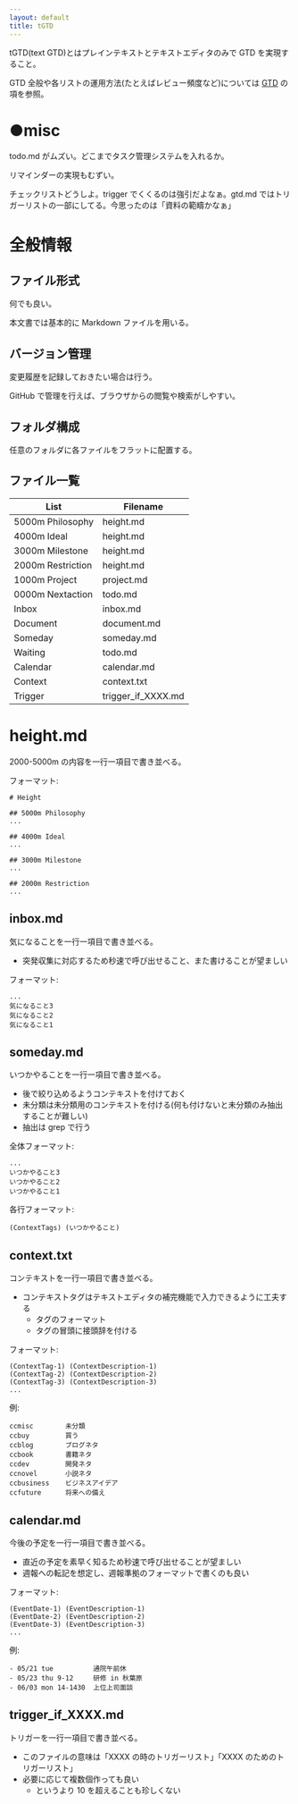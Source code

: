 ```yaml
---
layout: default
title: tGTD
---
```


tGTD(text GTD)とはプレインテキストとテキストエディタのみで GTD を実現すること。

GTD 全般や各リストの運用方法(たとえばレビュー頻度など)については [GTD](gtd.md) の項を参照。

# ●misc
todo.md がムズい。どこまでタスク管理システムを入れるか。

リマインダーの実現もむずい。

チェックリストどうしよ。trigger でくくるのは強引だよなぁ。gtd.md ではトリガーリストの一部にしてる。今思ったのは「資料の範疇かなぁ」

# 全般情報

## ファイル形式
何でも良い。

本文書では基本的に Markdown ファイルを用いる。

## バージョン管理
変更履歴を記録しておきたい場合は行う。

GitHub で管理を行えば、ブラウザからの閲覧や検索がしやすい。

## フォルダ構成
任意のフォルダに各ファイルをフラットに配置する。

## ファイル一覧
| List              | Filename           |
| ----------------- | ------------------ |
| 5000m Philosophy  | height.md          |
| 4000m Ideal       | height.md          |
| 3000m Milestone   | height.md          |
| 2000m Restriction | height.md          |
| 1000m Project     | project.md         |
| 0000m Nextaction  | todo.md            |
| Inbox             | inbox.md           |
| Document          | document.md        |
| Someday           | someday.md         |
| Waiting           | todo.md            |
| Calendar          | calendar.md        |
| Context           | context.txt        |
| Trigger           | trigger_if_XXXX.md |

# height.md
2000-5000m の内容を一行一項目で書き並べる。

フォーマット:

```
# Height

## 5000m Philosophy
...

## 4000m Ideal
...

## 3000m Milestone
...

## 2000m Restriction
...

```

## inbox.md
気になることを一行一項目で書き並べる。

- 突発収集に対応するため秒速で呼び出せること、また書けることが望ましい

フォーマット:

```
...
気になること3
気になること2
気になること1
```

## someday.md
いつかやることを一行一項目で書き並べる。

- 後で絞り込めるようコンテキストを付けておく
- 未分類は未分類用のコンテキストを付ける(何も付けないと未分類のみ抽出することが難しい)
- 抽出は grep で行う

全体フォーマット:

```
...
いつかやること3
いつかやること2
いつかやること1
```

各行フォーマット:

```
(ContextTags) (いつかやること)
```

## context.txt
コンテキストを一行一項目で書き並べる。

- コンテキストタグはテキストエディタの補完機能で入力できるように工夫する
  - タグのフォーマット
  - タグの冒頭に接頭辞を付ける

フォーマット:

```
(ContextTag-1) (ContextDescription-1)
(ContextTag-2) (ContextDescription-2)
(ContextTag-3) (ContextDescription-3)
...
```

例:

```
ccmisc        未分類
ccbuy         買う
ccblog        ブログネタ
ccbook        書籍ネタ
ccdev         開発ネタ
ccnovel       小説ネタ
ccbusiness    ビジネスアイデア
ccfuture      将来への備え
```

## calendar.md 
今後の予定を一行一項目で書き並べる。

- 直近の予定を素早く知るため秒速で呼び出せることが望ましい
- 週報への転記を想定し、週報準拠のフォーマットで書くのも良い

フォーマット:

```
(EventDate-1) (EventDescription-1)
(EventDate-2) (EventDescription-2)
(EventDate-3) (EventDescription-3)
...
```

例:

```
- 05/21 tue          通院午前休
- 05/23 thu 9-12     研修 in 秋葉原
- 06/03 mon 14-1430  上位上司面談
```

## trigger_if_XXXX.md
トリガーを一行一項目で書き並べる。

- このファイルの意味は「XXXX の時のトリガーリスト」「XXXX のためのトリガーリスト」
- 必要に応じて複数個作っても良い
  - というより 10 を超えることも珍しくない

